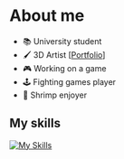 # About me
- 📚 University student
- 🖌️ 3D Artist [[Portfolio](https://filippo_sabbadin.artstation.com)]
- 🎮 Working on a game
- 🕹 Fighting games player
- 🍤 Shrimp enjoyer

## My skills
[![My Skills](https://skillicons.dev/icons?i=blender,godot,cpp,py,qt,git,github,html,css,vscode,notion&theme=dark)](https://skillicons.dev)
<!--
**fliposab/fliposab** is a ✨ _special_ ✨ repository because its `README.md` (this file) appears on your GitHub profile.

Here are some ideas to get you started:

- 🔭 I’m currently working on ...
- 🌱 I’m currently learning ...
- 👯 I’m looking to collaborate on ...
- 🤔 I’m looking for help with ...
- 💬 Ask me about ...
- 📫 How to reach me: ...
- 😄 Pronouns: ...
- ⚡ Fun fact: ...
-->
